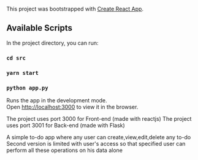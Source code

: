 This project was bootstrapped with [Create React App](https://github.com/facebook/create-react-app).

## Available Scripts

In the project directory, you can run:

### `cd src`
### `yarn start`
### `python app.py`

Runs the app in the development mode.<br />
Open [http://localhost:3000](http://localhost:3000) to view it in the browser.

The project uses port 3000 for Front-end (made with reactjs)
The project uses port 3001 for Back-end (made with Flask)

A simple to-do app where any user can create,view,edit,delete any to-do
Second version is limited with user's access so that specified user can perform all these operations on his data alone
